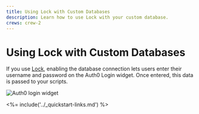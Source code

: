 ```yaml
---
title: Using Lock with Custom Databases
description: Learn how to use Lock with your custom database.
crews: crew-2
---
```

# Using Lock with Custom Databases

If you use [Lock](libraries#lock), enabling the database connection lets users enter their username and password on the Auth0 Login widget. Once entered, this data is passed to your scripts.

![Auth0 login widget](/media/articles/connections/database/mysql/db-connection-widget.png)

<%= include('../_quickstart-links.md') %>
